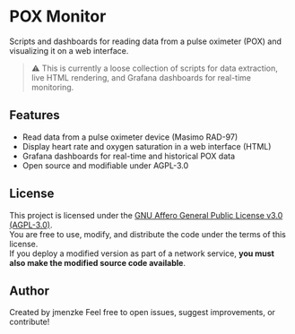 # POX Monitor

Scripts and dashboards for reading data from a pulse oximeter (POX) and visualizing it on a web interface.

> ⚠️ This is currently a loose collection of scripts for data extraction, live HTML rendering, and Grafana dashboards for real-time monitoring.

## Features

- Read data from a pulse oximeter device (Masimo RAD-97)
- Display heart rate and oxygen saturation in a web interface (HTML)
- Grafana dashboards for real-time and historical POX data
- Open source and modifiable under AGPL-3.0

## License

This project is licensed under the [GNU Affero General Public License v3.0 (AGPL-3.0)](LICENSE).  
You are free to use, modify, and distribute the code under the terms of this license.  
If you deploy a modified version as part of a network service, **you must also make the modified source code available**.

## Author

Created by jmenzke
Feel free to open issues, suggest improvements, or contribute!
